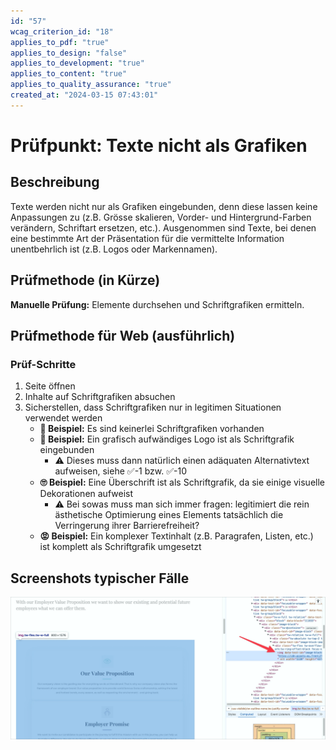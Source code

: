 ```yaml
---
id: "57"
wcag_criterion_id: "18"
applies_to_pdf: "true"
applies_to_design: "false"
applies_to_development: "true"
applies_to_content: "true"
applies_to_quality_assurance: "true"
created_at: "2024-03-15 07:43:01"
---
```


# Prüfpunkt: Texte nicht als Grafiken

## Beschreibung

Texte werden nicht nur als Grafiken eingebunden, denn diese lassen keine Anpassungen zu (z.B. Grösse skalieren, Vorder- und Hintergrund-Farben verändern, Schriftart ersetzen, etc.). Ausgenommen sind Texte, bei denen eine bestimmte Art der Präsentation für die vermittelte Information unentbehrlich ist (z.B. Logos oder Markennamen).

## Prüfmethode (in Kürze)

**Manuelle Prüfung:** Elemente durchsehen und Schriftgrafiken ermitteln.

## Prüfmethode für Web (ausführlich)

### Prüf-Schritte

1. Seite öffnen
1. Inhalte auf Schriftgrafiken absuchen
1. Sicherstellen, dass Schriftgrafiken nur in legitimen Situationen verwendet werden
    - **🙂 Beispiel:** Es sind keinerlei Schriftgrafiken vorhanden
    - **🙂 Beispiel:** Ein grafisch aufwändiges Logo ist als Schriftgrafik eingebunden
        - ⚠️ Dieses muss dann natürlich einen adäquaten Alternativtext aufweisen, siehe ✅-1 bzw. ✅-10
    - **🙄 Beispiel:** Eine Überschrift ist als Schriftgrafik, da sie einige visuelle Dekorationen aufweist
        - ⚠️ Bei sowas muss man sich immer fragen: legitimiert die rein ästhetische Optimierung eines Elements tatsächlich die Verringerung ihrer Barrierefreiheit?
    - **😡 Beispiel:** Ein komplexer Textinhalt (z.B. Paragrafen, Listen, etc.) ist komplett als Schriftgrafik umgesetzt

## Screenshots typischer Fälle

![Ein komplexer Text nur als Bild umgesetzt](images/ein-komplexer-text-nur-als-bild-umgesetzt.png)